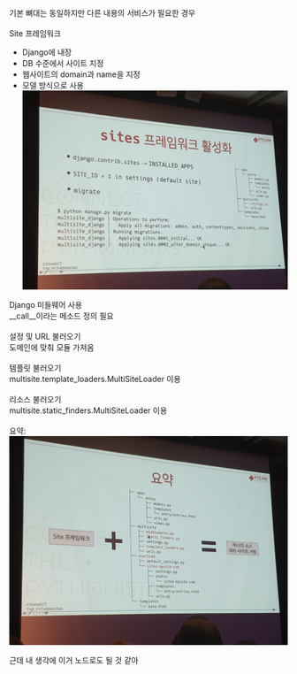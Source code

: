 기본 뼈대는 동일하지만 다른 내용의 서비스가 필요한 경우\
\
Site 프레임워크
* Django에 내장
* DB 수준에서 사이트 지정
* 웹사이트의 domain과 name을 지정
* 모델 방식으로 사용
![](./static/run_multiple_in_one_django/1.jpg)

Django 미들웨어 사용\
  __call__이라는 메소드 정의 필요\
  \
설정 및 URL 불러오기\
  도메인에 맞춰 모듈 가져옴\
\
템플릿 불러오기\
  multisite.template_loaders.MultiSiteLoader 이용\
\
리소스 불러오기\
  multisite.static_finders.MultiSiteLoader 이용\
\
요약:\
![](./static/run_multiple_in_one_django/2.jpg)

근데 내 생각에 이거 노드로도 될 것 같아

